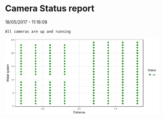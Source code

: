 Camera Status report
================
18/05/2017 - 11:16:08

    All cameras are up and running

![](camreport_files/figure-markdown_github/unnamed-chunk-2-1.png)
